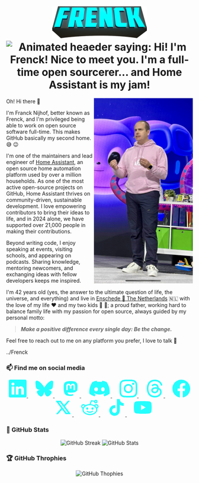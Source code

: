 <h1 align="center">
    <img src="images/frenck.png"><br />
    <img src="https://readme-typing-svg.demolab.com?font=Fira+Code&weight=600&pause=1000&color=24FEFD&center=true&vCenter=true&width=435&lines=Hi!+I'm+Frenck!+Nice+to+meet+you+%F0%9F%91%8B+;I'm+a+full-time+open+sourcerer...++%F0%9F%AA%84;and+Home+Assistant+is+my+jam!+%F0%9F%8F%A0" alt="Animated heaeder saying: Hi! I'm Frenck! Nice to meet you. I'm a full-time open sourcerer... and Home Assistant is my jam!" />
</h1>


<img src="images/github_universe_2024_keynote.jpg" align="right" height="500" alt="Franck Nijhof was day 2 keynote speaker for GitHub Universe 2024, this is an photo of me on stage." />

Oh! Hi there :wave:

I'm Franck Nijhof, better known as Frenck, and I'm privileged being able to work on open source software full-time. This makes GitHub basically my second home. :sweat_smile: :wink:

I'm one of the maintainers and lead engineer of [Home Assistant](https://www.home-assistant.io), an open source home automation platform used by over a million households. As one of the most active open-source projects on GitHub, Home Assistant thrives on community-driven, sustainable development. I love empowering contributors to bring their ideas to life, and in 2024 alone, we have supported over 21,000 people in making their contributions.

Beyond writing code, I enjoy speaking at events, visiting schools, and appearing on podcasts. Sharing knowledge, mentoring newcomers, and exchanging ideas with fellow developers keeps me inspired. 

I'm 42 years old (yes, the answer to the ultimate question of life, the universe, and everything) and live in [Enschede :round_pushpin: The Netherlands](https://earth.google.com/web/c/ChA6DhIIL20vMHBzNHAYASgC) :netherlands: with the love of my life :heart: and my two kids :boy: :girl:; a proud father, working hard to balance family life with my passion for open source, always guided by my personal motto:

> _**Make a positive difference every single day: Be the change.**_

Feel free to reach out to me on any platform you prefer, I love to talk :handshake:

../Frenck

### 📫 Find me on social media

<p align="center">
    <a href="https://www.linkedin.com/in/frenck/">
        <img src="data:image/svg+xml,%3Csvg xmlns='http://www.w3.org/2000/svg' width='48' height='48' viewBox='0 0 16 16'%3E%3Cpath fill='%2324FEFD' d='M0 1.146C0 .513.526 0 1.175 0h13.65C15.474 0 16 .513 16 1.146v13.708c0 .633-.526 1.146-1.175 1.146H1.175C.526 16 0 15.487 0 14.854zm4.943 12.248V6.169H2.542v7.225zm-1.2-8.212c.837 0 1.358-.554 1.358-1.248c-.015-.709-.52-1.248-1.342-1.248S2.4 3.226 2.4 3.934c0 .694.521 1.248 1.327 1.248zm4.908 8.212V9.359c0-.216.016-.432.08-.586c.173-.431.568-.878 1.232-.878c.869 0 1.216.662 1.216 1.634v3.865h2.401V9.25c0-2.22-1.184-3.252-2.764-3.252c-1.274 0-1.845.7-2.165 1.193v.025h-.016l.016-.025V6.169h-2.4c.03.678 0 7.225 0 7.225z'/%3E%3C/svg%3E">
    </a>
    &nbsp;&nbsp;&nbsp;&nbsp;
    <a href="https://bsky.app/profile/frenck.social">
        <img src="data:image/svg+xml,%3Csvg xmlns='http://www.w3.org/2000/svg' width='48' height='48' viewBox='0 0 24 24'%3E%3Cpath fill='%2324FEFD' d='M12 10.8c-1.087-2.114-4.046-6.053-6.798-7.995C2.566.944 1.561 1.266.902 1.565C.139 1.908 0 3.08 0 3.768c0 .69.378 5.65.624 6.479c.815 2.736 3.713 3.66 6.383 3.364q.204-.03.415-.056q-.207.033-.415.056c-3.912.58-7.387 2.005-2.83 7.078c5.013 5.19 6.87-1.113 7.823-4.308c.953 3.195 2.05 9.271 7.733 4.308c4.267-4.308 1.172-6.498-2.74-7.078a9 9 0 0 1-.415-.056q.21.026.415.056c2.67.297 5.568-.628 6.383-3.364c.246-.828.624-5.79.624-6.478c0-.69-.139-1.861-.902-2.206c-.659-.298-1.664-.62-4.3 1.24C16.046 4.748 13.087 8.687 12 10.8'/%3E%3C/svg%3E">
    </a>
    &nbsp;&nbsp;&nbsp;&nbsp;
    <a href="https://fosstodon.org/@frenck">
        <img src="data:image/svg+xml,%3Csvg xmlns='http://www.w3.org/2000/svg' width='48' height='48' viewBox='0 0 24 24'%3E%3Cpath fill='%2324FEFD' d='M20.94 14c-.28 1.41-2.44 2.96-4.97 3.26c-1.31.15-2.6.3-3.97.24c-2.25-.11-4-.54-4-.54v.62c.32 2.22 2.22 2.35 4.03 2.42c1.82.05 3.44-.46 3.44-.46l.08 1.65s-1.28.68-3.55.81c-1.25.07-2.81-.03-4.62-.5c-3.92-1.05-4.6-5.24-4.7-9.5l-.01-3.43c0-4.34 2.83-5.61 2.83-5.61C6.95 2.3 9.41 2 11.97 2h.06c2.56 0 5.02.3 6.47.96c0 0 2.83 1.27 2.83 5.61c0 0 .04 3.21-.39 5.43M18 8.91c0-1.08-.3-1.91-.85-2.56c-.56-.63-1.3-.96-2.23-.96c-1.06 0-1.87.41-2.42 1.23l-.5.88l-.5-.88c-.56-.82-1.36-1.23-2.43-1.23c-.92 0-1.66.33-2.23.96C6.29 7 6 7.83 6 8.91v5.26h2.1V9.06c0-1.06.45-1.62 1.36-1.62c1 0 1.5.65 1.5 1.93v2.79h2.07V9.37c0-1.28.5-1.93 1.51-1.93c.9 0 1.35.56 1.35 1.62v5.11H18z'/%3E%3C/svg%3E">
    </a>
    &nbsp;&nbsp;&nbsp;&nbsp;
    <a href="https://discordapp.com/users/243794953032040448">
        <img src="data:image/svg+xml,%3Csvg xmlns='http://www.w3.org/2000/svg' width='60' height='48' viewBox='0 0 640 512'%3E%3Cpath fill='%2324FEFD' d='M524.531 69.836a1.5 1.5 0 0 0-.764-.7A485 485 0 0 0 404.081 32.03a1.82 1.82 0 0 0-1.923.91a338 338 0 0 0-14.9 30.6a447.9 447.9 0 0 0-134.426 0a310 310 0 0 0-15.135-30.6a1.89 1.89 0 0 0-1.924-.91a483.7 483.7 0 0 0-119.688 37.107a1.7 1.7 0 0 0-.788.676C39.068 183.651 18.186 294.69 28.43 404.354a2.02 2.02 0 0 0 .765 1.375a487.7 487.7 0 0 0 146.825 74.189a1.9 1.9 0 0 0 2.063-.676A348 348 0 0 0 208.12 430.4a1.86 1.86 0 0 0-1.019-2.588a321 321 0 0 1-45.868-21.853a1.885 1.885 0 0 1-.185-3.126a251 251 0 0 0 9.109-7.137a1.82 1.82 0 0 1 1.9-.256c96.229 43.917 200.41 43.917 295.5 0a1.81 1.81 0 0 1 1.924.233a235 235 0 0 0 9.132 7.16a1.884 1.884 0 0 1-.162 3.126a301.4 301.4 0 0 1-45.89 21.83a1.875 1.875 0 0 0-1 2.611a391 391 0 0 0 30.014 48.815a1.86 1.86 0 0 0 2.063.7A486 486 0 0 0 610.7 405.729a1.88 1.88 0 0 0 .765-1.352c12.264-126.783-20.532-236.912-86.934-334.541M222.491 337.58c-28.972 0-52.844-26.587-52.844-59.239s23.409-59.241 52.844-59.241c29.665 0 53.306 26.82 52.843 59.239c0 32.654-23.41 59.241-52.843 59.241m195.38 0c-28.971 0-52.843-26.587-52.843-59.239s23.409-59.241 52.843-59.241c29.667 0 53.307 26.82 52.844 59.239c0 32.654-23.177 59.241-52.844 59.241'/%3E%3C/svg%3E">
    </a>
    &nbsp;&nbsp;&nbsp;&nbsp;
    <a href="https://www.instagram.com/frenck/">
        <img src="data:image/svg+xml,%3Csvg xmlns='http://www.w3.org/2000/svg' width='48' height='48' viewBox='0 0 16 16'%3E%3Cpath fill='%2324FEFD' d='M8 0C5.829 0 5.556.01 4.703.048C3.85.088 3.269.222 2.76.42a3.9 3.9 0 0 0-1.417.923A3.9 3.9 0 0 0 .42 2.76C.222 3.268.087 3.85.048 4.7C.01 5.555 0 5.827 0 8.001c0 2.172.01 2.444.048 3.297c.04.852.174 1.433.372 1.942c.205.526.478.972.923 1.417c.444.445.89.719 1.416.923c.51.198 1.09.333 1.942.372C5.555 15.99 5.827 16 8 16s2.444-.01 3.298-.048c.851-.04 1.434-.174 1.943-.372a3.9 3.9 0 0 0 1.416-.923c.445-.445.718-.891.923-1.417c.197-.509.332-1.09.372-1.942C15.99 10.445 16 10.173 16 8s-.01-2.445-.048-3.299c-.04-.851-.175-1.433-.372-1.941a3.9 3.9 0 0 0-.923-1.417A3.9 3.9 0 0 0 13.24.42c-.51-.198-1.092-.333-1.943-.372C10.443.01 10.172 0 7.998 0zm-.717 1.442h.718c2.136 0 2.389.007 3.232.046c.78.035 1.204.166 1.486.275c.373.145.64.319.92.599s.453.546.598.92c.11.281.24.705.275 1.485c.039.843.047 1.096.047 3.231s-.008 2.389-.047 3.232c-.035.78-.166 1.203-.275 1.485a2.5 2.5 0 0 1-.599.919c-.28.28-.546.453-.92.598c-.28.11-.704.24-1.485.276c-.843.038-1.096.047-3.232.047s-2.39-.009-3.233-.047c-.78-.036-1.203-.166-1.485-.276a2.5 2.5 0 0 1-.92-.598a2.5 2.5 0 0 1-.6-.92c-.109-.281-.24-.705-.275-1.485c-.038-.843-.046-1.096-.046-3.233s.008-2.388.046-3.231c.036-.78.166-1.204.276-1.486c.145-.373.319-.64.599-.92s.546-.453.92-.598c.282-.11.705-.24 1.485-.276c.738-.034 1.024-.044 2.515-.045zm4.988 1.328a.96.96 0 1 0 0 1.92a.96.96 0 0 0 0-1.92m-4.27 1.122a4.109 4.109 0 1 0 0 8.217a4.109 4.109 0 0 0 0-8.217m0 1.441a2.667 2.667 0 1 1 0 5.334a2.667 2.667 0 0 1 0-5.334'/%3E%3C/svg%3E">
    </a>
    &nbsp;&nbsp;&nbsp;&nbsp;
    <a href="https://www.threads.net/@frenck">
        <img src="data:image/svg+xml,%3Csvg xmlns='http://www.w3.org/2000/svg' width='48' height='48' viewBox='0 0 24 24'%3E%3Cpath fill='%2324FEFD' d='M12.186 24h-.007c-3.581-.024-6.334-1.205-8.184-3.509C2.35 18.44 1.5 15.586 1.472 12.01v-.017c.03-3.579.879-6.43 2.525-8.482C5.845 1.205 8.6.024 12.18 0h.014c2.746.02 5.043.725 6.826 2.098c1.677 1.29 2.858 3.13 3.509 5.467l-2.04.569c-1.104-3.96-3.898-5.984-8.304-6.015c-2.91.022-5.11.936-6.54 2.717C4.307 6.504 3.616 8.914 3.589 12c.027 3.086.718 5.496 2.057 7.164c1.43 1.783 3.631 2.698 6.54 2.717c2.623-.02 4.358-.631 5.8-2.045c1.647-1.613 1.618-3.593 1.09-4.798c-.31-.71-.873-1.3-1.634-1.75c-.192 1.352-.622 2.446-1.284 3.272c-.886 1.102-2.14 1.704-3.73 1.79c-1.202.065-2.361-.218-3.259-.801c-1.063-.689-1.685-1.74-1.752-2.964c-.065-1.19.408-2.285 1.33-3.082c.88-.76 2.119-1.207 3.583-1.291a14 14 0 0 1 3.02.142c-.126-.742-.375-1.332-.75-1.757c-.513-.586-1.308-.883-2.359-.89h-.029c-.844 0-1.992.232-2.721 1.32l-1.757-1.18c.98-1.454 2.568-2.256 4.478-2.256h.044c3.194.02 5.097 1.975 5.287 5.388q.163.07.321.142c1.49.7 2.58 1.761 3.154 3.07c.797 1.82.871 4.79-1.548 7.158c-1.85 1.81-4.094 2.628-7.277 2.65Zm1.003-11.69q-.362 0-.739.021c-1.836.103-2.98.946-2.916 2.143c.067 1.256 1.452 1.839 2.784 1.767c1.224-.065 2.818-.543 3.086-3.71a10.5 10.5 0 0 0-2.215-.221'/%3E%3C/svg%3E">
    </a>
    &nbsp;&nbsp;&nbsp;&nbsp;
    <a href="https://www.facebook.com/frenck.dev/">
        <img src="data:image/svg+xml,%3Csvg xmlns='http://www.w3.org/2000/svg' width='48' height='48' viewBox='0 0 24 24'%3E%3Cg fill='none'%3E%3Cg clip-path='url(%23akarIconsFacebookFill0)'%3E%3Cpath fill='%2324FEFD' fill-rule='evenodd' d='M0 12.067C0 18.034 4.333 22.994 10 24v-8.667H7V12h3V9.333c0-3 1.933-4.666 4.667-4.666c.866 0 1.8.133 2.666.266V8H15.8c-1.467 0-1.8.733-1.8 1.667V12h3.2l-.533 3.333H14V24c5.667-1.006 10-5.966 10-11.933C24 5.43 18.6 0 12 0S0 5.43 0 12.067' clip-rule='evenodd'/%3E%3C/g%3E%3Cdefs%3E%3CclipPath id='akarIconsFacebookFill0'%3E%3Cpath fill='%23fff' d='M0 0h24v24H0z'/%3E%3C/clipPath%3E%3C/defs%3E%3C/g%3E%3C/svg%3E">
    </a>
    &nbsp;&nbsp;&nbsp;&nbsp;
    <a href="https://x.com/frenck">
        <img src="data:image/svg+xml,%3Csvg xmlns='http://www.w3.org/2000/svg' width='48' height='48' viewBox='0 0 24 24'%3E%3Cpath fill='%2324FEFD' d='M10.488 14.651L15.25 21h7l-7.858-10.478L20.93 3h-2.65l-5.117 5.886L8.75 3h-7l7.51 10.015L2.32 21h2.65zM16.25 19L5.75 5h2l10.5 14z'/%3E%3C/svg%3E">
    </a>
    &nbsp;&nbsp;&nbsp;&nbsp;
    <a href="https://www.reddit.com/user/frenck_nl/">
        <img src="data:image/svg+xml,%3Csvg xmlns='http://www.w3.org/2000/svg' width='48' height='48' viewBox='0 0 24 24'%3E%3Cpath fill='%2324FEFD' d='M16.985 13.5a1.447 1.447 0 1 1-2.895 0a1.447 1.447 0 0 1 2.895 0m-8.528 1.447a1.447 1.447 0 1 0 0-2.894a1.447 1.447 0 0 0 0 2.894m.393 1.682a.75.75 0 0 0-.8 1.268l.345.218a6.75 6.75 0 0 0 7.202 0l.345-.217a.75.75 0 1 0-.8-1.27l-.345.218a5.25 5.25 0 0 1-5.602 0z'/%3E%3Cpath fill='%2324FEFD' fill-rule='evenodd' d='M19.96 1.75c-.873 0-1.636.479-2.038 1.188l-3.6-.739a.75.75 0 0 0-.841.442c-.411.966-1.027 2.431-1.542 3.685c-.182.444-.352.863-.495 1.225c-2.047.082-3.943.617-5.494 1.484a3.066 3.066 0 1 0-3.762 4.421q-.2.72-.201 1.491c0 2.142 1.209 4.012 3.025 5.317c1.818 1.307 4.29 2.091 6.988 2.091c2.697 0 5.17-.784 6.988-2.09c1.816-1.306 3.025-3.176 3.025-5.318c0-.514-.07-1.012-.2-1.49a3.066 3.066 0 1 0-3.762-4.422c-1.427-.797-3.145-1.314-5.003-1.456q.132-.326.28-.684c.418-1.021.906-2.185 1.294-3.103l3.018.62a2.343 2.343 0 1 0 2.32-2.662m-.842 2.342a.842.842 0 1 1 1.685 0a.842.842 0 0 1-1.685 0M12 9.04q.23 0 .46.009a1 1 0 0 1-.012.094l-.002.005l.003-.01l.029-.088c2.224.086 4.201.77 5.634 1.8c1.537 1.104 2.401 2.563 2.401 4.098c0 1.536-.865 2.995-2.4 4.1c-1.536 1.102-3.694 1.808-6.113 1.808s-4.577-.706-6.112-1.809c-1.537-1.104-2.401-2.563-2.401-4.099c0-1.535.864-2.994 2.4-4.098S9.582 9.039 12 9.039M1.75 10.605a1.566 1.566 0 0 1 2.947-.738c-.799.63-1.463 1.373-1.934 2.204a1.57 1.57 0 0 1-1.013-1.466m19.487 1.466c-.471-.83-1.135-1.575-1.934-2.204a1.566 1.566 0 1 1 1.934 2.204' clip-rule='evenodd'/%3E%3C/svg%3E">
    </a>
    &nbsp;&nbsp;&nbsp;&nbsp;
    <a href="https://www.tiktok.com/@frenck.nl">
        <img src="data:image/svg+xml,%3Csvg xmlns='http://www.w3.org/2000/svg' width='48' height='48' viewBox='0 0 24 24'%3E%3Cpath fill='%2324FEFD' d='M19.321 5.562a5 5 0 0 1-.443-.258a6.2 6.2 0 0 1-1.137-.966c-.849-.971-1.166-1.956-1.282-2.645h.004c-.097-.573-.057-.943-.05-.943h-3.865v14.943q.002.3-.008.595l-.004.073q0 .016-.003.033v.009a3.28 3.28 0 0 1-1.65 2.604a3.2 3.2 0 0 1-1.6.422c-1.8 0-3.26-1.468-3.26-3.281s1.46-3.282 3.26-3.282c.341 0 .68.054 1.004.16l.005-3.936a7.18 7.18 0 0 0-5.532 1.62a7.6 7.6 0 0 0-1.655 2.04c-.163.281-.779 1.412-.853 3.246c-.047 1.04.266 2.12.415 2.565v.01c.093.262.457 1.158 1.049 1.913a7.9 7.9 0 0 0 1.674 1.58v-.01l.009.01c1.87 1.27 3.945 1.187 3.945 1.187c.359-.015 1.562 0 2.928-.647c1.515-.718 2.377-1.787 2.377-1.787a7.4 7.4 0 0 0 1.296-2.153c.35-.92.466-2.022.466-2.462V8.273c.047.028.672.441.672.441s.9.577 2.303.952c1.006.267 2.363.324 2.363.324V6.153c-.475.052-1.44-.098-2.429-.59'/%3E%3C/svg%3E">
    </a>
    &nbsp;&nbsp;&nbsp;&nbsp;
    <a href="https://youtube.com/@frenck">
        <img src="data:image/svg+xml,%3Csvg xmlns='http://www.w3.org/2000/svg' width='48' height='48' viewBox='0 0 24 24'%3E%3Cpath fill='%2324FEFD' d='M23.498 6.186a3.02 3.02 0 0 0-2.122-2.136C19.505 3.545 12 3.545 12 3.545s-7.505 0-9.377.505A3.02 3.02 0 0 0 .502 6.186C0 8.07 0 12 0 12s0 3.93.502 5.814a3.02 3.02 0 0 0 2.122 2.136c1.871.505 9.376.505 9.376.505s7.505 0 9.377-.505a3.02 3.02 0 0 0 2.122-2.136C24 15.93 24 12 24 12s0-3.93-.502-5.814M9.545 15.568V8.432L15.818 12z'/%3E%3C/svg%3E">
    </a>
</p>

### :star2: GitHub Stats

<p align="center">
    <img width="400" src="https://streak-stats.demolab.com?user=frenck&theme=holi-theme&ring=24FEFD&border=24FEFD&sideNums=24FEFD&currStreakNum=24FEFD&hide_border=true" alt="GitHub Streak" />
    <img width="400" src="https://github-readme-stats.vercel.app/api?username=frenck&theme=holi&show_icons=true&title_color=24FEFD&icon_color=24FEFD&hide_border=true" alt="GitHub Stats" />
</p>

### :trophy: GitHub Throphies

<p align="center">
    <img src="https://github-profile-trophy.vercel.app/?username=frenck&theme=darkhub&rank=S,SS,SSS,A,AA,AAA&no-bg=true" alt="GitHub Thophies" />
</p>

